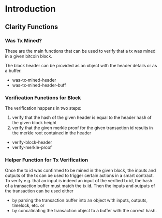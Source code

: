 # Introduction

## Clarity Functions

### Was Tx Mined?
These are the main functions that can be used to verify that a tx was mined in a given bitcoin block.

The block header can be provided as an object with the header details or as a buffer.

* was-tx-mined-header
* was-tx-mined-header-buff

### Verification Functions for Block
The verification happens in two steps:
1. verify that the hash of the given header is equal to the header hash of the given block height
2. verify that the given merkle proof for the given transaction id results in the merkle root contained in the header
   
* verify-block-header
* verify-merkle-proof

### Helper Function for Tx Verification
Once the tx id was confirmed to be mined in the given block, the inputs and outputs of the tx can be used to trigger certain actions in a smart contract. To verify e.g. that an input is indeed an input of the verified tx id, the hash of a transaction buffer must match the tx id. Then the inputs and outputs of the transaction can be used either 
* by parsing the transaction buffer into an object with inputs, outputs, timelock, etc. or
* by concatinating the transaction object to a buffer with the correct hash.